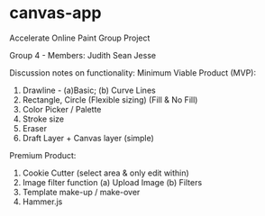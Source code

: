 # canvas-app
Accelerate Online Paint Group Project

Group 4 -
Members:
Judith
Sean
Jesse


Discussion notes on functionality:
Minimum Viable Product (MVP):

1. Drawline - (a)Basic; (b) Curve Lines
2. Rectangle, Circle (Flexible sizing) (Fill & No Fill)
3. Color Picker / Palette
4. Stroke size
5. Eraser
6. Draft Layer + Canvas layer (simple)

Premium Product:
1. Cookie Cutter (select area & only edit within)
2. Image filter function (a) Upload Image (b) Filters
3. Template make-up / make-over
4. Hammer.js


